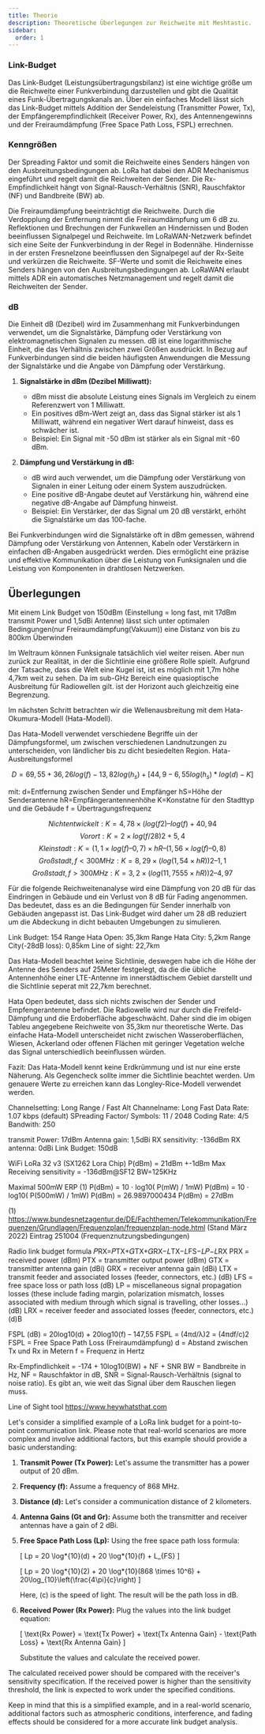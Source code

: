 ```yaml
---
title: Theorie
description: Theoretische Überlegungen zur Reichweite mit Meshtastic.
sidebar:
  order: 1
---
```


### Link-Budget

Das Link-Budget (Leistungsübertragungsbilanz) ist eine wichtige größe um die Reichweite einer Funkverbindung darzustellen und gibt die Qualität eines Funk-Übertragungskanals an.
Über ein einfaches Modell lässt sich das Link-Budget mittels Addition der Sendeleistung (Transmitter Power, Tx), der Empfängerempfindlichkeit (Receiver Power, Rx), des Antennengewinns und der Freiraumdämpfung (Free Space Path Loss, FSPL) errechnen.

### Kenngrößen

Der Spreading Faktor und somit die Reichweite eines Senders hängen von den Ausbreitungsbedingungen ab. LoRa hat dabei den ADR Mechanismus eingeführt und regelt damit die Reichweiten der Sender.
Die Rx-Empfindlichkeit hängt von Signal-Rausch-Verhältnis (SNR), Rauschfaktor (NF) und Bandbreite (BW) ab.

Die Freiraumdämpfung beeinträchtigt die Reichweite. Durch die Verdopplung der Entfernung nimmt die Freiraumdämpfung um 6 dB zu.
Reflektionen und Brechungen der Funkwellen an Hindernissen und Boden beeinflussen Signalpegel und Reichweite. Im LoRaWAN-Netzwerk befindet sich eine Seite der Funkverbindung in der Regel in Bodennähe.
Hindernisse in der ersten Fresnelzone beeinflussen den Signalpegel auf der Rx-Seite und verkürzen die Reichweite.
SF-Werte und somit die Reichweite eines Senders hängen von den Ausbreitungsbedingungen ab. LoRaWAN erlaubt mittels ADR ein automatisches Netzmanagement und regelt damit die Reichweiten der Sender.

### dB

Die Einheit dB (Dezibel) wird im Zusammenhang mit Funkverbindungen verwendet, um die Signalstärke, Dämpfung oder Verstärkung von elektromagnetischen Signalen zu messen. dB ist eine logarithmische Einheit, die das Verhältnis zwischen zwei Größen ausdrückt. In Bezug auf Funkverbindungen sind die beiden häufigsten Anwendungen die Messung der Signalstärke und die Angabe von Dämpfung oder Verstärkung.

1. **Signalstärke in dBm (Dezibel Milliwatt):**

   - dBm misst die absolute Leistung eines Signals im Vergleich zu einem Referenzwert von 1 Milliwatt.
   - Ein positives dBm-Wert zeigt an, dass das Signal stärker ist als 1 Milliwatt, während ein negativer Wert darauf hinweist, dass es schwächer ist.
   - Beispiel: Ein Signal mit -50 dBm ist stärker als ein Signal mit -60 dBm.

2. **Dämpfung und Verstärkung in dB:**
   - dB wird auch verwendet, um die Dämpfung oder Verstärkung von Signalen in einer Leitung oder einem System auszudrücken.
   - Eine positive dB-Angabe deutet auf Verstärkung hin, während eine negative dB-Angabe auf Dämpfung hinweist.
   - Beispiel: Ein Verstärker, der das Signal um 20 dB verstärkt, erhöht die Signalstärke um das 100-fache.

Bei Funkverbindungen wird die Signalstärke oft in dBm gemessen, während Dämpfung oder Verstärkung von Antennen, Kabeln oder Verstärkern in einfachen dB-Angaben ausgedrückt werden. Dies ermöglicht eine präzise und effektive Kommunikation über die Leistung von Funksignalen und die Leistung von Komponenten in drahtlosen Netzwerken.

## Überlegungen

Mit einem Link Budget von 150dBm (Einstellung = long fast, mit 17dBm transmit Power und 1,5dBi Antenne) lässt sich unter optimalen Bedingungen(nur Freiraumdämpfung(Vakuum)) eine Distanz von bis zu 800km Überwinden

Im Weltraum können Funksignale tatsächlich viel weiter reisen. Aber nun zurück zur Realität, in der die Sichtlinie eine größere Rolle spielt.
Aufgrund der Tatsache, dass die Welt eine Kugel ist, ist es möglich mit 1,7m höhe 4,7km weit zu sehen.
Da im sub-GHz Bereich eine quasioptische Ausbreitung für Radiowellen gilt. ist der Horizont auch gleichzeitig eine Begrenzung.

Im nächsten Schritt betrachten wir die Wellenausbreitung mit dem Hata-Okumura-Modell (Hata-Modell).

Das Hata-Modell verwendet verschiedene Begriffe uin der Dämpfungsformel, um zwischen verschiedenen Landnutzungen zu unterscheiden, von ländlicher bis zu dicht besiedelten Region.
Hata-Ausbreitungsformel

$$
   D=69,55+36,26log(f)-13,82log(h_s)+[44,9-6,55log(h_s)*log(d)-K]
$$

mit:
d=Entfernung zwischen Sender und Empfänger
hS=Höhe der Senderantenne
hR=Empfängerantennenhöhe
K=Konstatne für den Stadttyp und die Gebäude
f = Übertragungsfrequenz

$$ Nicht entwickelt: K = 4,78 × (log(f2) – log(f) + 40,94 $$
$$ Vorort: K = 2 × log(f/28)2 + 5,4 $$
$$ Kleinstadt: K = (1,1 × log(f) – 0,7) × hR – (1,56 × log(f) – 0,8) $$
$$ Großstadt, f < 300 MHz: K = 8,29 × (log(1,54 × hR))2 – 1,1 $$
$$ Großstadt, f > 300 MHz: K = 3,2 × (log(11,7555 × hR))2 – 4,97 $$

Für die folgende Reichweitenanalyse wird eine Dämpfung von 20 dB für das Eindringen in Gebäude und ein Verlust von 8 dB für Fading angenommen. Das bedeutet, dass es an die Bedingungen für Sender innerhalb von Gebäuden angepasst ist. Das Link-Budget wird daher um 28 dB reduziert um die Abdeckung in dicht bebauten Umgebungen zu simulieren.

Link Budget: 154
Range Hata Open: 35,3km
Range Hata City: 5,2km
Range City(-28dB loss): 0,85km
Line of sight: 22,7km

Das Hata-Modell beachtet keine Sichtlinie, deswegen habe ich die Höhe der Antenne des Senders auf 25Meter festgelegt, da die die übliche Antennenhöhe einer LTE-Antenne im innerstädtischem Gebiet darstellt und die Sichtlinie seperat mit 22,7km berechnet.

Hata Open bedeutet, dass sich nichts zwischen der Sender und Empfengerantenne befindet. Die Radiowelle wird nur durch die Freifeld-Dämpfung und die Erdoberfläche abgeschwächt. Daher sind die im obigen Tableu angegebene Reichweite von 35,3km nur theoretische Werte.
Das einfache Hata-Modell unterscheidet nicht zwischen Wasseroberflächen, Wiesen, Ackerland oder offenen Flächen mit geringer Vegetation welche das Signal unterschiedlich beeinflussen würden.

Fazit: Das Hata-Modell kennt keine Erdkrümmung und ist nur eine erste Näherung. Als Gegencheck sollte immer die Sichtlinie beachtet werden. Um genauere Werte zu erreichen kann das Longley-Rice-Modell verwendet werden.

Channelsetting: Long Range / Fast
Alt Channelname: Long Fast
Data Rate: 1.07 kbps (default)
SPreading Factor/ Symbols: 11 / 2048
Coding Rate: 4/5
Bandwith: 250

transmit Power: 17dBm
Antenna gain: 1,5dBi
RX sensitivity: -136dBm
RX antenna: 0dBi
Link Budget: 150dB

WiFi LoRa 32 v3 (SX1262 Lora Chip)
P(dBm) = 21dBm +-1dBm
Max Receiving sensitivity = -136dBm@SF12 BW=125KHz

Maximal 500mW ERP (1)
P(dBm) = 10 ⋅ log10( P(mW) / 1mW)
P(dBm) = 10 ⋅ log10( P(500mW) / 1mW)
P(dBm) = 26.9897000434
P(dBm) = 27dBm

(1) <https://www.bundesnetzagentur.de/DE/Fachthemen/Telekommunikation/Frequenzen/Grundlagen/Frequenzplan/frequenzplan-node.html>
(Stand März 2022) Eintrag 251004 (Frequenznutzungsbedingungen)

Radio link budget formula
𝑃RX=𝑃TX+𝐺TX+𝐺RX−𝐿TX−𝐿FS−𝐿𝑃−𝐿RX
PRX = received power (dBm)
PTX = transmitter output power (dBm)
GTX = transmitter antenna gain (dBi)
GRX = receiver antenna gain (dBi)
LTX = transmit feeder and associated losses (feeder, connectors, etc.) (dB)
LFS = free space loss or path loss (dB)
LP = miscellaneous signal propagation losses (these include fading margin, polarization mismatch, losses associated with medium through which signal is travelling, other losses...) (dB)
LRX = receiver feeder and associated losses (feeder, connectors, etc.) (d)B

FSPL (dB) = 20log10(d) + 20log10(f) – 147,55
FSPL = (4πd/λ)2 = (4πdf/c)2
FSPL = Free Space Path Loss (Freiraumdämpfung)
d = Abstand zwischen Tx und Rx in Metern
f = Frequenz in Hertz

Rx-Empfindlichkeit = -174 + 10log10(BW) + NF + SNR
BW = Bandbreite in Hz,
NF = Rauschfaktor in dB,
SNR = Signal-Rausch-Verhältnis (signal to noise ratio). Es gibt an, wie weit das Signal über
dem Rauschen liegen muss.

Line of Sight tool
<https://www.heywhatsthat.com>

Let's consider a simplified example of a LoRa link budget for a point-to-point communication link. Please note that real-world scenarios are more complex and involve additional factors, but this example should provide a basic understanding:

1. **Transmit Power (Tx Power):** Let's assume the transmitter has a power output of 20 dBm.

2. **Frequency (f):** Assume a frequency of 868 MHz.

3. **Distance (d):** Let's consider a communication distance of 2 kilometers.

4. **Antenna Gains (Gt and Gr):** Assume both the transmitter and receiver antennas have a gain of 2 dBi.

5. **Free Space Path Loss (Lp):** Using the free space path loss formula:

   \[ Lp = 20 \log*{10}(d) + 20 \log*{10}(f) + L\_{FS} \]

   \[ Lp = 20 \log*{10}(2) + 20 \log*{10}(868 \times 10^6) + 20\log\_{10}\left(\frac{4\pi}{c}\right) \]

   Here, \(c\) is the speed of light. The result will be the path loss in dB.

6. **Received Power (Rx Power):** Plug the values into the link budget equation:

   \[ \text{Rx Power} = \text{Tx Power} + \text{Tx Antenna Gain} - \text{Path Loss} + \text{Rx Antenna Gain} \]

   Substitute the values and calculate the received power.

The calculated received power should be compared with the receiver's sensitivity specification. If the received power is higher than the sensitivity threshold, the link is expected to work under the specified conditions.

Keep in mind that this is a simplified example, and in a real-world scenario, additional factors such as atmospheric conditions, interference, and fading effects should be considered for a more accurate link budget analysis.
